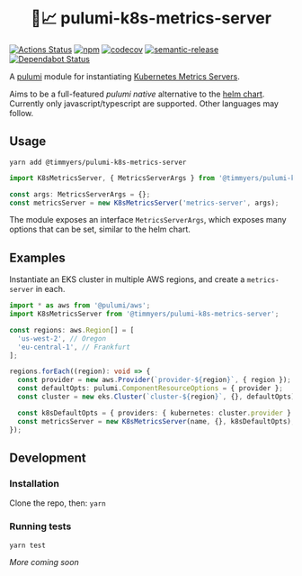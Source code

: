 <h1 align="center">🍹📈 pulumi-k8s-metrics-server</h1>

[![Actions Status](https://wdp9fww0r9.execute-api.us-west-2.amazonaws.com/production/badge/timmyers/pulumi-k8s-metrics-server)](https://wdp9fww0r9.execute-api.us-west-2.amazonaws.com/production/results/timmyers/pulumi-k8s-metrics-server)
[![npm](https://img.shields.io/npm/v/@timmyers/pulumi-k8s-metrics-server.svg?style=popout)](https://www.npmjs.com/package/@timmyers/pulumi-k8s-metrics-server)
[![codecov](https://codecov.io/gh/timmyers/pulumi-k8s-metrics-server/branch/master/graph/badge.svg)](https://codecov.io/gh/timmyers/pulumi-k8s-metrics-server)
[![semantic-release](https://img.shields.io/badge/%20%20%F0%9F%93%A6%F0%9F%9A%80-semantic--release-e10079.svg)](https://github.com/semantic-release/semantic-release)
[![Dependabot Status](https://api.dependabot.com/badges/status?host=github&repo=timmyers/pulumi-k8s-metrics-server)](https://dependabot.com)

A [pulumi](https://www.pulumi.com) module for instantiating [Kubernetes Metrics Servers](https://github.com/kubernetes-incubator/metrics-server).

Aims to be a full-featured *pulumi native* alternative to the [helm chart](https://github.com/helm/charts/tree/master/stable/metrics-server). Currently only javascript/typescript are supported.  Other languages may follow.

## Usage

`yarn add @timmyers/pulumi-k8s-metrics-server`

```typescript
import K8sMetricsServer, { MetricsServerArgs } from '@timmyers/pulumi-k8s-metrics-server';

const args: MetricsServerArgs = {};
const metricsServer = new K8sMetricsServer('metrics-server', args);
```

The module exposes an interface `MetricsServerArgs`, which exposes many options that can be set, similar to the helm chart.

## Examples
Instantiate an EKS cluster in multiple AWS regions, and create a `metrics-server` in each.
```typescript
import * as aws from '@pulumi/aws';
import K8sMetricsServer from '@timmyers/pulumi-k8s-metrics-server';

const regions: aws.Region[] = [
  'us-west-2', // Oregon
  'eu-central-1', // Frankfurt
];

regions.forEach((region): void => {
  const provider = new aws.Provider(`provider-${region}`, { region });
  const defaultOpts: pulumi.ComponentResourceOptions = { provider };
  const cluster = new eks.Cluster(`cluster-${region}`, {}, defaultOpts);

  const k8sDefaultOpts = { providers: { kubernetes: cluster.provider } };
  const metricsServer = new K8sMetricsServer(name, {}, k8sDefaultOpts);
});
```

## Development
### Installation
Clone the repo, then:
`yarn`

### Running tests
`yarn test`

_More coming soon_